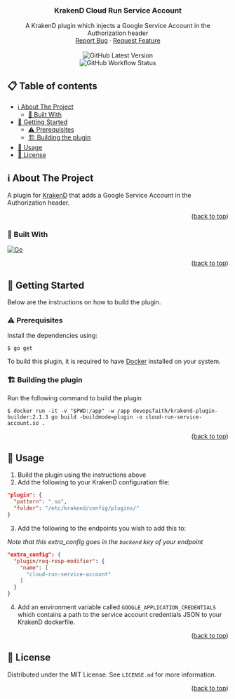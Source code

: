 <a name="readme-top"></a>

<div>
<h3 align="center">KrakenD Cloud Run Service Account</h3>

  <p align="center">
    A KrakenD plugin which injects a Google Service Account in the Authorization header
    <br />
    <a href="https://github.com/f1betting/krakend-cloud-run-service-account/issues">Report Bug</a>
    ·
    <a href="https://github.com/f1betting/krakend-cloud-run-service-account/issues">Request Feature</a>
    <br />
    <br />
    <img alt="GitHub Latest Version" src="https://img.shields.io/github/v/release/f1betting/krakend-cloud-run-service-account?label=Latest%20release&style=flat">
    <br />
    <img alt="GitHub Workflow Status" src="https://img.shields.io/github/actions/workflow/status/f1betting/krakend-cloud-run-service-account/action-build-plugin.yml?label=Build&branch=main">
  </p>
</div>



<!-- TABLE OF CONTENTS -->

## 📋 Table of contents

- [ℹ️ About The Project](#-about-the-project)
    - [🚧 Built With](#-built-with)
- [🔨 Getting Started](#-getting-started)
    - [⚠ Prerequisites](#-prerequisites)
    - [🏗️ Building the plugin](#-building-the-plugin)
- [🚀 Usage ](#-usage)
- [📜 License](#-license)

<!-- ABOUT THE PROJECT -->

## ℹ️ About The Project

A plugin for [KrakenD](https://github.com/krakendio/krakend-ce) that adds a Google Service Account in the Authorization
header.

<p align="right">(<a href="#readme-top">back to top</a>)</p>

### 🚧 Built With

[![Go]][Go-url]

<p align="right">(<a href="#readme-top">back to top</a>)</p>



<!-- GETTING STARTED -->

## 🔨 Getting Started

Below are the instructions on how to build the plugin.

### ⚠ Prerequisites

Install the dependencies using:

```shell
$ go get
```

To build this plugin, it is required to have [Docker](https://www.docker.com) installed on your system.

### 🏗️ Building the plugin

Run the following command to build the plugin

```shell
$ docker run -it -v "$PWD:/app" -w /app devopsfaith/krakend-plugin-builder:2.1.3 go build -buildmode=plugin -o cloud-run-service-account.so .
```

<p align="right">(<a href="#readme-top">back to top</a>)</p>



<!-- USAGE EXAMPLES -->

## 🚀 Usage

1. Build the plugin using the instructions above
2. Add the following to your KrakenD configuration file:

```json
"plugin": {
  "pattern": ".so",
  "folder": "/etc/krakend/config/plugins/"
}
```

3. Add the following to the endpoints you wish to add this to:

_Note that this extra_config goes in the ``backend`` key of your endpoint_

```json
"extra_config": {
  "plugin/req-resp-modifier": {
    "name": [
      "cloud-run-service-account"
    ]
  }
}
```

4. Add an environment variable called ``GOOGLE_APPLICATION_CREDENTIALS`` which contains a path to the service account
   credentials JSON to your KrakenD dockerfile.

<p align="right">(<a href="#readme-top">back to top</a>)</p>



<!-- LICENSE -->

## 📜 License

Distributed under the MIT License. See `LICENSE.md` for more information.

<p align="right">(<a href="#readme-top">back to top</a>)</p>



<!-- MARKDOWN LINKS & IMAGES -->
<!-- https://www.markdownguide.org/basic-syntax/#reference-style-links -->

[Go]: https://img.shields.io/badge/go-%2300ADD8.svg?style=for-the-badge&logo=go&logoColor=white

[Go-url]: https://go.dev/
